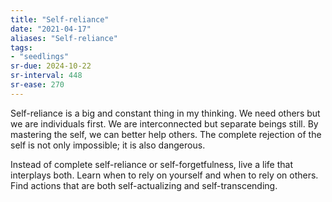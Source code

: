 ```yaml
---
title: "Self-reliance"
date: "2021-04-17"
aliases: "Self-reliance"
tags:
- "seedlings"
sr-due: 2024-10-22
sr-interval: 448
sr-ease: 270
---
```


Self-reliance is a big and constant thing in my thinking. We need others but we are individuals first. We are interconnected but separate beings still. By mastering the self, we can better help others. The complete rejection of the self is not only impossible; it is also dangerous.

Instead of complete self-reliance or self-forgetfulness, live a life that interplays both. Learn when to rely on yourself and when to rely on others. Find actions that are both self-actualizing and self-transcending.

